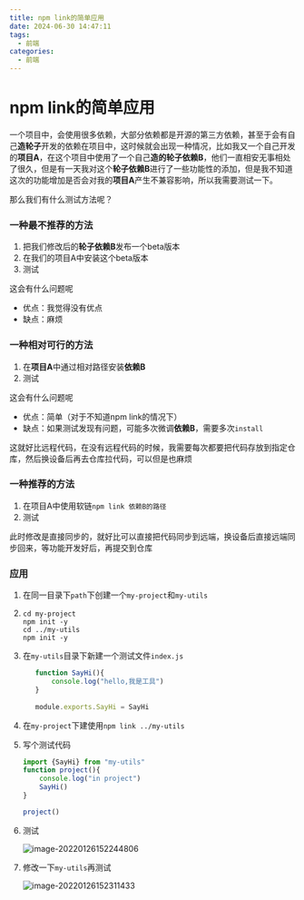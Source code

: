 ```yaml
---
title: npm link的简单应用
date: 2024-06-30 14:47:11
tags:
  - 前端
categories:
  - 前端
---
```


# npm link的简单应用

一个项目中，会使用很多依赖，大部分依赖都是开源的第三方依赖，甚至于会有自己**造轮子**开发的依赖在项目中，这时候就会出现一种情况，比如我又一个自己开发的**项目A**，在这个项目中使用了一个自己**造的轮子依赖B**，他们一直相安无事相处了很久，但是有一天我对这个**轮子依赖B**进行了一些功能性的添加，但是我不知道这次的功能增加是否会对我的**项目A**产生不兼容影响，所以我需要测试一下。

那么我们有什么测试方法呢？

### 一种最不推荐的方法

1. 把我们修改后的**轮子依赖B**发布一个beta版本
2. 在我们的项目A中安装这个beta版本
3. 测试

这会有什么问题呢

- 优点：我觉得没有优点
- 缺点：麻烦



### 一种相对可行的方法

1. 在**项目A**中通过相对路径安装**依赖B**
2. 测试

这会有什么问题呢

- 优点：简单（对于不知道npm link的情况下）
- 缺点：如果测试发现有问题，可能多次微调**依赖B**，需要多次`install`

这就好比远程代码，在没有远程代码的时候，我需要每次都要把代码存放到指定仓库，然后换设备后再去仓库拉代码，可以但是也麻烦



### 一种推荐的方法

1. 在项目A中使用软链`npm link 依赖B的路径`
2. 测试

此时修改是直接同步的，就好比可以直接把代码同步到远端，换设备后直接远端同步回来，等功能开发好后，再提交到仓库



### 应用

1. 在同一目录下`path`下创建一个`my-project`和`my-utils`

2. ```
   cd my-project
   npm init -y
   cd ../my-utils
   npm init -y
   ```

3. 在`my-utils`目录下新建一个测试文件`index.js`
   ```js
      function SayHi(){
          console.log("hello,我是工具")
      }
      
      module.exports.SayHi = SayHi
   ```
   
    
   
4. 在`my-project`下建使用`npm link ../my-utils` 
   
4. 写个测试代码
   
   ```js
   import {SayHi} from "my-utils"
   function project(){
       console.log("in project")
       SayHi()
   }
   
   project()
   ```
   
6. 测试

    ![image-20220126152244806](https://larmy-1303020690.cos.ap-guangzhou.myqcloud.com/image-20220126152244806.png)

7. 修改一下`my-utils`再测试

    ![image-20220126152311433](https://larmy-1303020690.cos.ap-guangzhou.myqcloud.com/image-20220126152311433.png)

    

     

       

       

